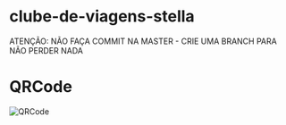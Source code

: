 # clube-de-viagens-stella
ATENÇÃO: NÃO FAÇA COMMIT NA MASTER - CRIE UMA BRANCH PARA NÃO PERDER NADA

# QRCode

![QRCode](https://github.com/PriFerreira/clube-de-viagens-stella/blob/alveduardo/assets/QR.png)
